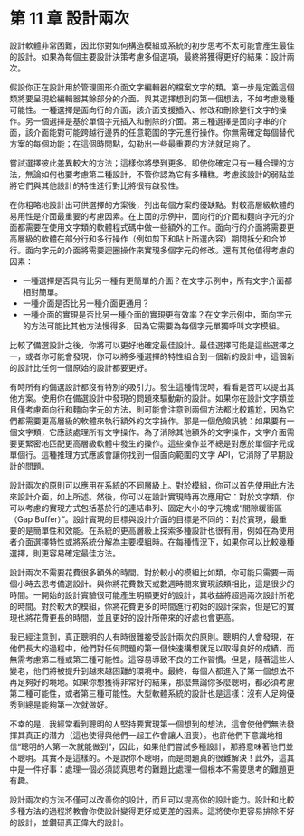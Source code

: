 # 第 11 章 設計兩次

設計軟體非常困難，因此你對如何構造模組或系統的初步思考不太可能會產生最佳的設計。如果為每個主要設計決策考慮多個選項，最終將獲得更好的結果：設計兩次。

假設你正在設計用於管理圖形介面文字編輯器的檔案文字的類。第一步是定義這個類將要呈現給編輯器其餘部分的介面。與其選擇想到的第一個想法，不如考慮幾種可能性。一種選擇是面向行的介面，該介面支援插入、修改和刪除整行文字的操作。另一個選擇是基於單個字元插入和刪除的介面。第三種選擇是面向字串的介面，該介面能對可能跨越行邊界的任意範圍的字元進行操作。你無需確定每個替代方案的每個功能；在這個時間點，勾勒出一些最重要的方法就足夠了。

嘗試選擇彼此差異較大的方法；這樣你將學到更多。即使你確定只有一種合理的方法，無論如何也要考慮第二種設計，不管你認為它有多糟糕。考慮該設計的弱點並將它們與其他設計的特性進行對比將很有啟發性。

在你粗略地設計出可供選擇的方案後，列出每個方案的優缺點。對較高層級軟體的易用性是介面最重要的考慮因素。在上面的示例中，面向行的介面和麵向字元的介面都需要在使用文字類的軟體程式碼中做一些額外的工作。面向行的介面將需要更高層級的軟體在部分行和多行操作（例如剪下和貼上所選內容）期間拆分和合並行。面向字元的介面將需要迴圈操作來實現多個字元的修改。還有其他值得考慮的因素：

- 一種選擇是否具有比另一種有更簡單的介面？在文字示例中，所有文字介面都相對簡單。
- 一種介面是否比另一種介面更通用？
- 一種介面的實現是否比另一種介面的實現更有效率？在文字示例中，面向字元的方法可能比其他方法慢得多，因為它需要為每個字元單獨呼叫文字模組。

比較了備選設計之後，你將可以更好地確定最佳設計。最佳選擇可能是這些選擇之一，或者你可能會發現，你可以將多種選擇的特性組合到一個新的設計中，這個新的設計比任何一個原始的設計都要更好。

有時所有的備選設計都沒有特別的吸引力。發生這種情況時，看看是否可以提出其他方案。使用你在備選設計中發現的問題來驅動新的設計。如果你在設計文字類並且僅考慮面向行和麵向字元的方法，則可能會注意到兩個方法都比較尷尬，因為它們都需要更高層級的軟體來執行額外的文字操作。那是一個危險訊號：如果要有一個文字類，它應該處理所有文字操作。為了消除其他額外的文字操作，文字介面需要更緊密地匹配更高層級軟體中發生的操作。這些操作並不總是對應於單個字元或單個行。這種推理方式應該會讓你找到一個面向範圍的文字 API，它消除了早期設計的問題。

設計兩次的原則可以應用在系統的不同層級上。對於模組，你可以首先使用此方法來設計介面，如上所述。然後，你可以在設計實現時再次應用它：對於文字類，你可以考慮的實現方式包括基於行的連結串列、固定大小的字元塊或“間隙緩衝區（Gap Buffer）”。設計實現的目標與設計介面的目標是不同的：對於實現，最重要的是簡單性和效能。在系統的更高層級上探索多種設計也很有用，例如在為使用者介面選擇特性或將系統分解為主要模組時。在每種情況下，如果你可以比較幾種選擇，則更容易確定最佳方法。

設計兩次不需要花費很多額外的時間。對於較小的模組比如類，你可能只需要一兩個小時去思考備選設計。與你將花費數天或數週時間來實現該類相比，這是很少的時間。一開始的設計實驗很可能產生明顯更好的設計，其收益將超過兩次設計所花的時間。對於較大的模組，你將花費更多的時間進行初始的設計探索，但是它的實現也將花費更長的時間，並且更好的設計所帶來的好處也會更高。

我已經注意到，真正聰明的人有時很難接受設計兩次的原則。聰明的人會發現，在他們長大的過程中，他們對任何問題的第一個快速構想就足以取得良好的成績，而無需考慮第二種或第三種可能性。這容易導致不良的工作習慣。但是，隨著這些人變老，他們將被提升到越來越困難的環境中。最終，每個人都進入了第一個想法不再足夠好的境地。如果你想獲得非常好的結果，那麼無論你多麼聰明，都必須考慮第二種可能性，或者第三種可能性。大型軟體系統的設計也是這樣：沒有人足夠優秀到總是能夠第一次就做好。

不幸的是，我經常看到聰明的人堅持要實現第一個想到的想法，這會使他們無法發揮其真正的潛力（這也使得與他們一起工作會讓人沮喪）。也許他們下意識地相信“聰明的人第一次就能做到”，因此，如果他們嘗試多種設計，那將意味著他們並不聰明。其實不是這樣的。不是說你不聰明，而是問題真的很難解決！此外，這其中是一件好事：處理一個必須認真思考的難題比處理一個根本不需要思考的難題更有趣。

設計兩次的方法不僅可以改善你的設計，而且可以提高你的設計能力。設計和比較多種方法的過程將教會你使設計變得更好或更差的因素。這將使你更容易排除不好的設計，並鑽研真正偉大的設計。